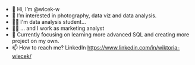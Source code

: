 - 👋 Hi, I’m @wicek-w
- 👀 I’m interested in photography, data viz and data analysis.
- 👨‍🎓 I'm data analysis student...
- 🧑‍💼 ... and I work as marketing analyst 
- 🌱 Currently focusing on learning more advanced SQL and creating more project on my own. 
- 📫 How to reach me? LinkedIn https://www.linkedin.com/in/wiktoria-wiecek/

